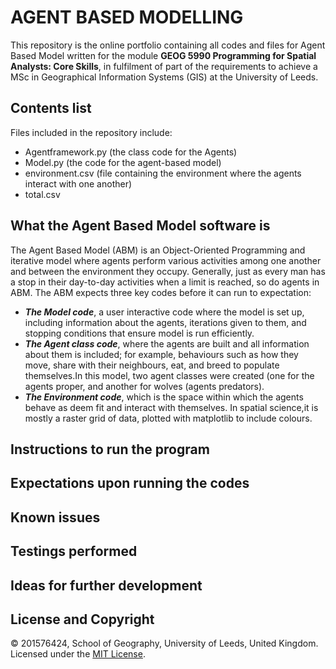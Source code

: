 # AGENT BASED MODELLING
This repository is the online portfolio containing all codes and files for Agent Based Model written for the module **GEOG 5990 Programming for Spatial Analysts: Core Skills**, in fulfilment of part of the requirements to achieve a MSc in Geographical Information Systems (GIS) at the University of Leeds.
## Contents list
Files included in the repository include: 
* Agentframework.py (the class code for the Agents)
* Model.py (the code for the agent-based model)
* environment.csv (file containing the environment where the agents interact with one another)
* total.csv

## What the Agent Based Model software is
The Agent Based Model (ABM) is an Object-Oriented Programming and iterative model where agents perform various activities among one another and between the environment they occupy. Generally, just as every man has a stop in their day-to-day activities when a limit is reached, so do agents in ABM. The ABM expects three key codes before it can run to expectation:
* ***_The Model code_***, a user interactive code where the model is set up, including information about the agents, iterations given to them, and stopping conditions that ensure model is run efficiently.
* ***_The Agent class code_***, where the agents are built and all information about them is included; for example, behaviours such as how they move, share with their neighbours, eat, and breed to populate themselves.In this model, two agent classes were created (one for the agents proper, and another for wolves (agents predators).
* ***_The Environment code_***, which is the space within which the agents behave as deem fit and interact with themselves. In spatial science,it is mostly a raster grid of data, plotted with matplotlib to include colours.

## Instructions to run the program


## Expectations upon running the codes

## Known issues

## Testings performed

## Ideas for further development

## License and Copyright
&copy; 201576424, School of Geography, University of Leeds, United Kingdom.  
Licensed under the [MIT License](LICENSE).
